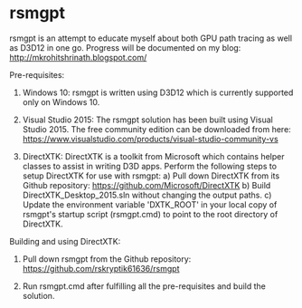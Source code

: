 # rsmgpt

rsmgpt is an attempt to educate myself about both GPU path tracing as well as D3D12 in one go. 
Progress will be documented on my blog: http://mkrohitshrinath.blogspot.com/

Pre-requisites:

1. Windows 10: rsmgpt is written using D3D12 which is currently supported only on Windows 10.

2. Visual Studio 2015: The rsmgpt solution has been built using Visual Studio 2015. The free community edition can be
downloaded from here: https://www.visualstudio.com/products/visual-studio-community-vs
                       
3. DirectXTK: DirectXTK is a toolkit from Microsoft which contains helper classes to assist in writing D3D apps. Perform the following steps to setup DirectXTK for use with rsmgpt:
  a) Pull down DirectXTK from its Github repository: https://github.com/Microsoft/DirectXTK
  b) Build DirectXTK_Desktop_2015.sln without changing the output paths.
  c) Update the environment variable 'DXTK_ROOT' in your local copy of rsmgpt's startup script (rsmgpt.cmd) to point to       the root directory of DirectXTK.
  
Building and using DirectXTK:

1. Pull down rsmgpt from the Github repository: https://github.com/rskryptik61636/rsmgpt

2. Run rsmgpt.cmd after fulfilling all the pre-requisites and build the solution.
